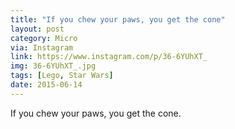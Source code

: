 ```yaml
---
title: "If you chew your paws, you get the cone"
layout: post
category: Micro
via: Instagram
link: https://www.instagram.com/p/36-6YUhXT_
img: 36-6YUhXT_.jpg
tags: [Lego, Star Wars]
date: 2015-06-14
---
```

If you chew your paws, you get the cone.